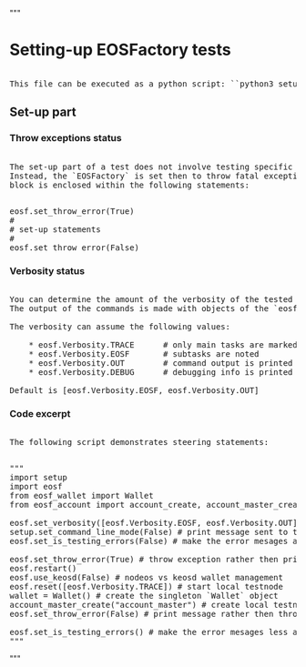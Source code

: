 """
# Setting-up EOSFactory tests

<pre><normal>
This file can be executed as a python script: ``python3 setup.md``.
</pre></normal>

## Set-up part

### Throw exceptions status

<pre><normal>
The set-up part of a test does not involve testing specific assumptions.
Instead, the `EOSFactory` is set then to throw fatal exceptions: the set-up
block is enclosed within the following statements:
</pre></normal>

<pre><normal>
eosf.set_throw_error(True)
#
# set-up statements
#
eosf.set_throw_error(False)
</pre></normal>

### Verbosity status

<pre><normal>
You can determine the amount of the verbosity of the tested processes.
The output of the commands is made with objects of the `eosf.Logger` class.

The verbosity can assume the following values:

    * eosf.Verbosity.TRACE      # only main tasks are marked
    * eosf.Verbosity.EOSF       # subtasks are noted
    * eosf.Verbosity.OUT        # command output is printed
    * eosf.Verbosity.DEBUG      # debugging info is printed

Default is [eosf.Verbosity.EOSF, eosf.Verbosity.OUT]
</pre></normal>

### Code excerpt

<pre><normal>
The following script demonstrates steering statements:
</pre></normal>

<pre><normal>
"""
import setup
import eosf
from eosf_wallet import Wallet
from eosf_account import account_create, account_master_create

eosf.set_verbosity([eosf.Verbosity.EOSF, eosf.Verbosity.OUT])
setup.set_command_line_mode(False) # print message sent to the cleos
eosf.set_is_testing_errors(False) # make the error mesages alarming

eosf.set_throw_error(True) # throw exception rather then print message
eosf.restart()
eosf.use_keosd(False) # nodeos vs keosd wallet management
eosf.reset([eosf.Verbosity.TRACE]) # start local testnode
wallet = Wallet() # create the singleton `Wallet` object
account_master_create("account_master") # create local testnode `eosio` account
eosf.set_throw_error(False) # print message rather then throw exception

eosf.set_is_testing_errors() # make the error mesages less alarming
"""
</pre></normal>
"""